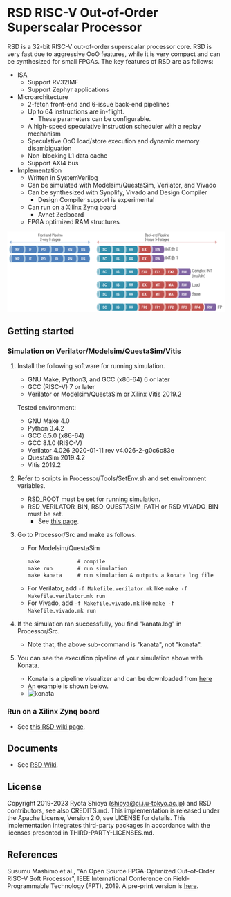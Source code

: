 # RSD RISC-V Out-of-Order Superscalar Processor 

RSD is a 32-bit RISC-V out-of-order superscalar processor core.
RSD is very fast due to aggressive OoO features, while it is very compact and can be synthesized for small FPGAs. 
The key features of RSD are as follows:

* ISA
    * Support RV32IMF
    * Support Zephyr applications
* Microarchitecture
    * 2-fetch front-end and 6-issue back-end pipelines
    * Up to 64 instructions are in-flight.
        * These parameters can be configurable.
    * A high-speed speculative instruction scheduler with a replay mechanism
    * Speculative OoO load/store execution and dynamic memory disambiguation
    * Non-blocking L1 data cache
    * Support AXI4 bus
* Implementation
    * Written in SystemVerilog
    * Can be simulated with Modelsim/QuestaSim, Verilator, and Vivado
    * Can be synthesized with Synplify, Vivado and Design Compiler 
        * Design Compiler support is experimental
    * Can run on a Xilinx Zynq board  
        * Avnet Zedboard  
    * FPGA optimized RAM structures
 
![rsd](Docs/Images/rsd.png)


## Getting started 

### Simulation on Verilator/Modelsim/QuestaSim/Vitis

1.  Install the following software for running simulation.    
    * GNU Make, Python3, and GCC (x86-64) 6 or later
    * GCC (RISC-V) 7 or later
    * Verilator or Modelsim/QuestaSim or Xilinx Vitis 2019.2

    Tested environment:

    * GNU Make 4.0 
    * Python 3.4.2
    * GCC 6.5.0 (x86-64)
    * GCC 8.1.0 (RISC-V)
    * Verilator 4.026 2020-01-11 rev v4.026-2-g0c6c83e
    * QuestaSim 2019.4.2
    * Vitis 2019.2

2. Refer to scripts in Processor/Tools/SetEnv.sh and set environment variables.
    * RSD_ROOT must be set for running simulation.
    * RSD_VERILATOR_BIN, RSD_QUESTASIM_PATH or RSD_VIVADO_BIN must be set.
        * See [this page](https://github.com/rsd-devel/rsd/wiki/en-devel-environment-variables).

3. Go to Processor/Src and make as follows.
    * For Modelsim/QuestaSim
        ```
        make            # compile
        make run        # run simulation
        make kanata     # run simulation & outputs a konata log file
        ```
    * For Verilator, add ```-f Makefile.verilator.mk``` like ```make -f Makefile.verilator.mk run```
    * For Vivado, add ```-f Makefile.vivado.mk``` like ```make -f Makefile.vivado.mk run```
        
4. If the simulation ran successfully, you find "kanata.log" in Processor/Src. 
    * Note that, the above sub-command is "kanata", not "konata".

5. You can see the execution pipeline of your simulation above with Konata.
    * Konata is a pipeline visualizer and can be downloaded from [here](https://github.com/shioyadan/Konata/releases) 
	* An example is shown below.
    * ![konata](Docs/Images/konata.gif)

### Run on a Xilinx Zynq board

* See [this RSD wiki page](https://github.com/rsd-devel/rsd/wiki/en-fpga-zynq-synth-for-linux).

## Documents

* See [RSD Wiki](https://github.com/rsd-devel/rsd/wiki).

## License

Copyright 2019-2023 Ryota Shioya (shioya@ci.i.u-tokyo.ac.jp) and RSD contributors, 
see also CREDITS.md. This implementation is released under the Apache License,
Version 2.0, see LICENSE for details. This implementation integrates third-party 
packages in accordance with the licenses presented in THIRD-PARTY-LICENSES.md.

## References

Susumu Mashimo et al., "An Open Source FPGA-Optimized Out-of-Order RISC-V Soft 
Processor", IEEE International Conference on Field-Programmable Technology (FPT), 2019. A pre-print version is [here](https://www.rsg.ci.i.u-tokyo.ac.jp/members/shioya/pdfs/Mashimo-FPT'19.pdf).
